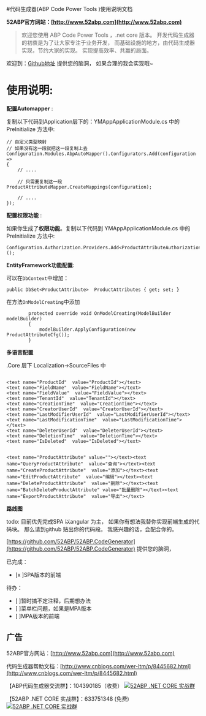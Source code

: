 
#代码生成器(ABP Code Power Tools )使用说明文档

**52ABP官方网站：[http://www.52abp.com](http://www.52abp.com)**

>欢迎您使用 ABP Code Power Tools ，.net core 版本。
开发代码生成器的初衷是为了让大家专注于业务开发，
而基础设施的地方，由代码生成器实现，节约大家的实现。
实现提高效率、共赢的局面。

欢迎到：[Github地址](https://github.com/52ABP/52ABP.CodeGenerator) 提供您的脑洞，
如果合理的我会实现哦~

# 使用说明:

**配置Automapper** :

复制以下代码到Application层下的：YMAppApplicationModule.cs
中的 PreInitialize 方法中:

```
// 自定义类型映射
// 如果没有这一段就把这一段复制上去
Configuration.Modules.AbpAutoMapper().Configurators.Add(configuration =>
{
    // ....

    // 只需要复制这一段
ProductAttributeMapper.CreateMappings(configuration);

    // ....
});

```

**配置权限功能**  :

如果你生成了**权限功能**。复制以下代码到 YMAppApplicationModule.cs
中的 PreInitialize 方法中:

```
Configuration.Authorization.Providers.Add<ProductAttributeAuthorizationProvider>();

```

**EntityFramework功能配置**:

可以在```DbContext```中增加：

 ```
public DbSet<ProductAttribute>  ProductAttributes { get; set; }

 ```

在方法```OnModelCreating```中添加

```
        protected override void OnModelCreating(ModelBuilder modelBuilder)
        {
            modelBuilder.ApplyConfiguration(new ProductAttributeCfg());
        }

```


**多语言配置**  

.Core 层下 Localization->SourceFiles 中

```

<text name="ProductId"  value="ProductId"></text>
<text name="FieldName"  value="FieldName"></text>
<text name="FieldValue"  value="FieldValue"></text>
<text name="TenantId"  value="TenantId"></text>
<text name="CreationTime"  value="CreationTime"></text>
<text name="CreatorUserId"  value="CreatorUserId"></text>
<text name="LastModifierUserId"  value="LastModifierUserId"></text>
<text name="LastModificationTime"  value="LastModificationTime"></text>
<text name="DeleterUserId"  value="DeleterUserId"></text>
<text name="DeletionTime"  value="DeletionTime"></text>
<text name="IsDeleted"  value="IsDeleted"></text>


<text name="ProductAttribute" value=""></text><text name="QueryProductAttribute"  value="查询"></text><text name="CreateProductAttribute"  value="添加"></text><text name="EditProductAttribute"  value="编辑"></text><text name="DeleteProductAttribute"  value="删除"></text><text name="BatchDeleteProductAttribute" value="批量删除"></text><text name="ExportProductAttribute"  value="导出"></text>                             

```




 **路线图**

todo: 目前优先完成SPA 以angular 为主，
如果你有想法我替你实现前端生成的代码块。
那么请到github 贴出你的代码段。
我感兴趣的话，会配合你的。

[https://github.com/52ABP/52ABP.CodeGenerator](https://github.com/52ABP/52ABP.CodeGenerator) 提供您的脑洞，

已完成：
- [x ]SPA版本的前端

待办：
- [ ]暂时搞不定注释，后期想办法
- [ ]菜单栏问题，如果是MPA版本
- [ ]MPA版本的前端
## 广告

52ABP官方网站：[http://www.52abp.com](http://www.52abp.com)

代码生成器帮助文档：[http://www.cnblogs.com/wer-ltm/p/8445682.html](http://www.cnblogs.com/wer-ltm/p/8445682.html)

【ABP代码生成器交流群】：104390185（收费）
[![52ABP .NET CORE 实战群](http://pub.idqqimg.com/wpa/images/group.png)](http://shang.qq.com/wpa/qunwpa?idkey=3f301fa3101d3201c391aba77803b523fcc53e59d0c68e6eeb9a79336c366d92)

【52ABP .NET CORE 实战群】：633751348 (免费)
[![52ABP .NET CORE 实战群](http://pub.idqqimg.com/wpa/images/group.png)](https://jq.qq.com/?_wv=1027&k=5pWtBvu)
